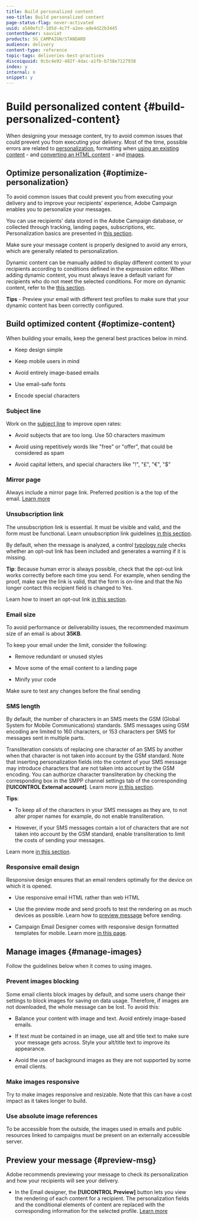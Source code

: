 ```yaml
---
title: Build personalized content
seo-title: Build personalized content
page-status-flag: never-activated
uuid: a540efc7-105d-4c7f-a2ee-ade4d22b3445
contentOwner: sauviat
products: SG_CAMPAIGN/STANDARD
audience: delivery
content-type: reference
topic-tags: deliveries-best-practices
discoiquuid: 0cbc4e92-482f-4dac-a1fb-b738e7127938
index: y
internal: n
snippet: y
---
```


# Build personalized content {#build-personalized-content}

When designing your message content, try to avoid common issues that could prevent you from executing your delivery. Most of the time, possible errors are related to [personalization](../../designing/using/personalization.md), formatting when [using an existing content](../../designing/using/using-existing-content.md) - and [converting an HTML content](../../designing/using/using-existing-content.md#converting-an-html-content) - and [images](../../designing/using/images.md).

## Optimize personalization {#optimize-personalization}

To avoid common issues that could prevent you from executing your delivery and to improve your recipients' experience, Adobe Campaign enables you to personalize your messages.

You can use recipients' data stored in the Adobe Campaign database, or collected through tracking, landing pages, subscriptions, etc.
Personalization basics are presented in [this section](../../designing/using/personalization.md).

Make sure your message content is properly designed to avoid any errors, which are generally related to personalization.

Dynamic content can be manually added to display different content to your recipients according to conditions defined in the expression editor. When adding dynamic content, you must always leave a default variant for recipients who do not meet the selected conditions.
For more on dynamic content, refer to the [this section](../../designing/using/personalization.md#defining-dynamic-content-in-an-email).

**Tips** - Preview your email with different test profiles to make sure that your dynamic content has been correctly configured.

## Build optimized content {#optimize-content}

When building your emails, keep the general best practices below in mind.

* Keep design simple

* Keep mobile users in mind

* Avoid entirely image-based emails

* Use email-safe fonts

* Encode special characters

### Subject line

Work on the [subject line](../../designing/using/subject-line.md) to improve open rates:

* Avoid subjects that are too long. Use 50 characters maximum

* Avoid using repetitively words like "free" or "offer", that could be considered as spam

* Avoid capital letters, and special characters like "!", "£", "€", "$"

### Mirror page

Always include a mirror page link. Preferred position is a the top of the email. [Learn more](../../designing/using/personalization.md#adding-a-content-block) 

### Unsubscription link

The unsubscription link is essential. It must be visible and valid, and the form must be functional. Learn unsubscription link guidelines [in this section](../../designing/using/personalization.md##about-targeting-dimension).

By default, when the message is analyzed, a control [typology rule](../../sending/using/control-rules.md) checks whether an opt-out link has been included and generates a warning if it is missing.

**Tip**: Because human error is always possible, check that the opt-out link works correctly before each time you send. For example, when sending the proof, make sure the link is valid, that the form is on-line and that the No longer contact this recipient field is changed to Yes.

Learn how to insert an opt-out link [in this section](../../designing/using/personalization.md#adding-a-content-block).

### Email size

To avoid performance or deliverability issues, the recommended maximum size of an email is about **35KB**.

To keep your email under the limit, consider the following:

* Remove redundant or unused styles

* Move some of the email content to a landing page

* Minify your code

Make sure to test any changes before the final sending

### SMS length

By default, the number of characters in an SMS meets the GSM (Global System for Mobile Communications) standards. SMS messages using GSM encoding are limited to 160 characters, or 153 characters per SMS for messages sent in multiple parts.

Transliteration consists of replacing one character of an SMS by another when that character is not taken into account by the GSM standard. Note that inserting personalization fields into the content of your SMS message may introduce characters that are not taken into account by the GSM encoding. You can authorize character transliteration by checking the corresponding box in the SMPP channel settings tab of the corresponding **[!UICONTROL External account]**. 
Learn more [in this section](../../administration/using/configuring-sms-channel.md#sms-encoding--length-and-transliteration).

**Tips**:

* To keep all of the characters in your SMS messages as they are, to not alter proper names for example, do not enable transliteration.

* However, if your SMS messages contain a lot of characters that are not taken into account by the GSM standard, enable transliteration to limit the costs of sending your messages.

Learn more [in this section](../../administration/using/configuring-sms-channel.md#sms-encoding--length-and-transliteration).

### Responsive email design

Responsive design ensures that an email renders optimally for the device on which it is opened. 

* Use responsive email HTML rather than web HTML

* Use the preview mode and send proofs to test the rendering on as much devices as possible. Learn how to [preview message](../../sending/using/previewing-messages.md) before sending.

* Campaign Email Designer comes with responsive design formatted templates for mobile. Learn more [in this page](../../designing/using/using-reusable-content.md#content-templates).

## Manage images {#manage-images}

Follow the guidelines below when it comes to using images.

### Prevent images blocking

Some email clients block images by default, and some users change their settings to block images for saving on data usage. Therefore, if images are not downloaded, the whole message can be lost. To avoid this:

* Balance your content with image and text. Avoid entirely image-based emails.

* If text must be contained in an image, use alt and title text to make sure your message gets across. Style your alt/title text to improve its appearance.

* Avoid the use of background images as they are not supported by some email clients.

### Make images responsive

Try to make images responsive and resizable. Note that this can have a cost impact as it takes longer to build.

### Use absolute image references

To be accessible from the outside, the images used in emails and public resources linked to campaigns must be present on an externally accessible server.

## Preview your message {#preview-msg}

Adobe recommends previewing your message to check its personalization and how your recipients will see your delivery. 

* In the Email designer, the **[!UICONTROL Preview]** button lets you view the rendering of each content for a recipient. The personalization fields and the conditional elements of content are replaced with the corresponding information for the selected profile. [Learn more](../../sending/using/previewing-messages.md)
